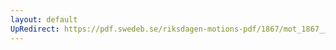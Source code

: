 ```yaml
---
layout: default
UpRedirect: https://pdf.swedeb.se/riksdagen-motions-pdf/1867/mot_1867__ak__00275/mot_1867__ak__00275_002.pdf
---
```

